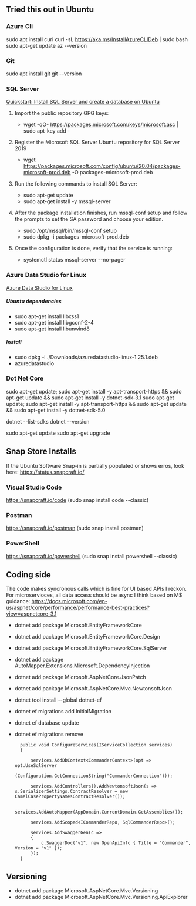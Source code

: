 ## Tried this out in Ubuntu

### Azure Cli
sudo apt install curl
curl -sL https://aka.ms/InstallAzureCLIDeb | sudo bash
sudo apt-get update
az --version

### Git
sudo apt install git
git --version

### SQL Server
[Quickstart: Install SQL Server and create a database on Ubuntu](https://docs.microsoft.com/en-us/sql/linux/quickstart-install-connect-ubuntu?view=sql-server-ver15)

1. Import the public repository GPG keys:

    * wget -qO- https://packages.microsoft.com/keys/microsoft.asc | sudo apt-key add -

2. Register the Microsoft SQL Server Ubuntu repository for SQL Server 2019

    * wget https://packages.microsoft.com/config/ubuntu/20.04/packages-microsoft-prod.deb -O packages-microsoft-prod.deb

3. Run the following commands to install SQL Server:

    * sudo apt-get update
    * sudo apt-get install -y mssql-server

4. After the package installation finishes, run mssql-conf setup and follow the prompts to set the SA password and choose your edition.

    * sudo /opt/mssql/bin/mssql-conf setup
    * sudo dpkg -i packages-microsoft-prod.deb

5. Once the configuration is done, verify that the service is running:
    * systemctl status mssql-server --no-pager

### Azure Data Studio for Linux

[Azure Data Studio for Linux](https://docs.microsoft.com/en-us/sql/azure-data-studio/download-azure-data-studio?view=sql-server-2017#get-azure-data-studio-for-linux
)


##### Ubuntu dependencies
* sudo apt-get install libxss1
* sudo apt-get install libgconf-2-4
* sudo apt-get install libunwind8

##### Install
* sudo dpkg -i ./Downloads/azuredatastudio-linux-1.25.1.deb
* azuredatastudio




### Dot Net Core
sudo apt-get update;   sudo apt-get install -y 
apt-transport-https &&   sudo apt-get update &&   sudo apt-get install -y dotnet-sdk-3.1
sudo apt-get update;   sudo apt-get install -y apt-transport-https &&   sudo apt-get update &&   sudo apt-get install -y dotnet-sdk-5.0

dotnet --list-sdks
dotnet --version

sudo apt-get update
sudo apt-get upgrade

## Snap Store Installs
If the Ubuntu Software Snap-in is partially populated or shows erros, look here: https://status.snapcraft.io/

### Visual Studio Code
https://snapcraft.io/code (sudo snap install code --classic)

### Postman
https://snapcraft.io/postman (sudo snap install postman)

### PowerShell
https://snapcraft.io/powershell (sudo snap install powershell --classic)

## Coding side
The code makes syncronous calls which is fine for UI based APIs I reckon. For microservioces, all data access should be async I think based on M$ guidance: https://docs.microsoft.com/en-us/aspnet/core/performance/performance-best-practices?view=aspnetcore-3.1

* dotnet add package Microsoft.EntityFrameworkCore
* dotnet add package Microsoft.EntityFrameworkCore.Design
* dotnet add package Microsoft.EntityFrameworkCore.SqlServer
* dotnet add package AutoMapper.Extensions.Microsoft.DependencyInjection
* dotnet add package Microsoft.AspNetCore.JsonPatch
* dotnet add package Microsoft.AspNetCore.Mvc.NewtonsoftJson


* dotnet tool install --global dotnet-ef

* dotnet ef migrations add InitialMigration
* dotnet ef database update
* dotnet ef migrations remove


        public void ConfigureServices(IServiceCollection services)
        {
            
            services.AddDbContext<CommanderContext>(opt => opt.UseSqlServer
                (Configuration.GetConnectionString("CommanderConnection")));
            
            services.AddControllers().AddNewtonsoftJson(s => s.SerializerSettings.ContractResolver = new CamelCasePropertyNamesContractResolver());

            services.AddAutoMapper(AppDomain.CurrentDomain.GetAssemblies());

            services.AddScoped<ICommanderRepo, SqlCommanderRepo>();

            services.AddSwaggerGen(c =>
            {
                c.SwaggerDoc("v1", new OpenApiInfo { Title = "Commander", Version = "v1" });
            });
        }

## Versioning

* dotnet add package Microsoft.AspNetCore.Mvc.Versioning
* dotnet add package Microsoft.AspNetCore.Mvc.Versioning.ApiExplorer

